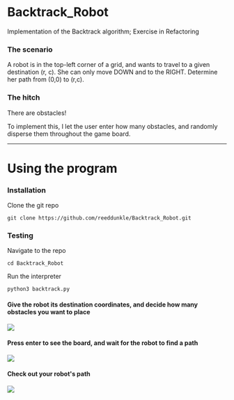 # Backtrack_Robot
Implementation of the Backtrack algorithm; Exercise in Refactoring

### The scenario

A robot is in the top-left corner of a grid, and wants to travel to a given destination (r, c).
She can only move DOWN and to the RIGHT. Determine her path from (0,0) to (r,c).

### The hitch

There are obstacles!

To implement this, I let the user enter how many obstacles, and randomly disperse them throughout the game board.

----

# Using the program

### Installation

Clone the git repo

```
git clone https://github.com/reeddunkle/Backtrack_Robot.git
```

### Testing

Navigate to the repo

```
cd Backtrack_Robot
```

Run the interpreter

```
python3 backtrack.py
```

#### Give the robot its destination coordinates, and decide how many obstacles you want to place

<img src=http://i.imgur.com/SVmF7zs.png>

#### Press enter to see the board, and wait for the robot to find a path

<img src=http://imgur.com/jpsqRNp.png>

#### Check out your robot's path

<img src=http://i.imgur.com/VZu1eyq.png>

